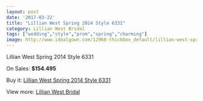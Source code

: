 ```yaml
---
layout: post
date: '2017-03-22'
title: "Lillian West Spring 2014 Style 6331"
category: Lillian West Bridal
tags: ["wedding","style","prom","spring","charming"]
image: http://www.idealgown.com/12968-thickbox_default/lillian-west-spring-2014-style-6331.jpg
---
```

Lillian West Spring 2014 Style 6331

On Sales: **$154.495**
<a href="https://www.idealgown.com/en/lillian-west-bridal/5212-lillian-west-spring-2014-style-6331.html"><amp-img layout="responsive" width="600" height="600" src="//www.idealgown.com/12968-thickbox_default/lillian-west-spring-2014-style-6331.jpg" alt="Lillian West Spring 2014 Style 6331 0" /></a>
<a href="https://www.idealgown.com/en/lillian-west-bridal/5212-lillian-west-spring-2014-style-6331.html"><amp-img layout="responsive" width="600" height="600" src="//www.idealgown.com/12971-thickbox_default/lillian-west-spring-2014-style-6331.jpg" alt="Lillian West Spring 2014 Style 6331 1" /></a>
<a href="https://www.idealgown.com/en/lillian-west-bridal/5212-lillian-west-spring-2014-style-6331.html"><amp-img layout="responsive" width="600" height="600" src="//www.idealgown.com/12970-thickbox_default/lillian-west-spring-2014-style-6331.jpg" alt="Lillian West Spring 2014 Style 6331 2" /></a>
<a href="https://www.idealgown.com/en/lillian-west-bridal/5212-lillian-west-spring-2014-style-6331.html"><amp-img layout="responsive" width="600" height="600" src="//www.idealgown.com/12969-thickbox_default/lillian-west-spring-2014-style-6331.jpg" alt="Lillian West Spring 2014 Style 6331 3" /></a>

Buy it: [Lillian West Spring 2014 Style 6331](https://www.idealgown.com/en/lillian-west-bridal/5212-lillian-west-spring-2014-style-6331.html "Lillian West Spring 2014 Style 6331")

View more: [Lillian West Bridal](https://www.idealgown.com/en/70-lillian-west-bridal "Lillian West Bridal")